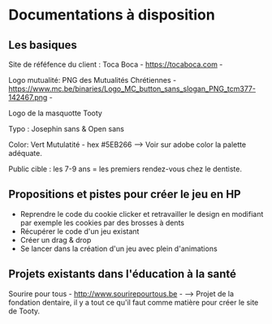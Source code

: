 # Documentations à disposition

## Les basiques

Site de réféfence du client : Toca Boca - https://tocaboca.com -

Logo mutualité: PNG des Mutualités Chrétiennes - https://www.mc.be/binaries/Logo_MC_button_sans_slogan_PNG_tcm377-142467.png - 

Logo de la masquotte Tooty

Typo : Josephin sans & Open sans

Color: Vert Mutulatité - hex #5EB266  --> Voir sur adobe color la palette adéquate. 

Public cible : les 7-9 ans = les premiers rendez-vous chez le dentiste.

## Propositions et pistes pour créer le jeu en HP

* Reprendre le code du cookie clicker et retravailler le design en modifiant par exemple les cookies par des brosses à dents
* Récupérer le code d'un jeu existant
* Créer un drag & drop
* Se lancer dans la création d'un jeu avec plein d'animations 

## Projets existants dans l'éducation à la santé
Sourire pour tous - http://www.sourirepourtous.be -
--> Projet de la fondation dentaire, il y a tout ce qu'il faut comme matière pour créer le site de Tooty. 
